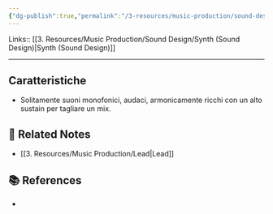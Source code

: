 ```yaml
---
{"dg-publish":true,"permalink":"/3-resources/music-production/sound-design/synth-lead-sound-design/","tags":["type/note"]}
---
```


Links:: [[3. Resources/Music Production/Sound Design/Synth (Sound Design)\|Synth (Sound Design)]]

---
## Caratteristiche

- Solitamente suoni monofonici, audaci, armonicamente ricchi con un alto sustain per tagliare un mix.




## 🔗 Related Notes

- [[3. Resources/Music Production/Lead\|Lead]]

## 📚 References

- 